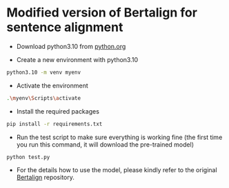 # Modified version of Bertalign for sentence alignment

- Download python3.10 from [python.org](https://www.python.org/downloads/release/python-3100/)

- Create a new environment with python3.10

```bash
python3.10 -m venv myenv
```

- Activate the environment

```bash
.\myenv\Scripts\activate
```

- Install the required packages

```bash
pip install -r requirements.txt
```

- Run the test script to make sure everything is working fine (the first time you run this command, it will download the pre-trained model)

```bash
python test.py
```

- For the details how to use the model, please kindly refer to the original [Bertalign](https://github.com/bfsujason/bertalign) repository.
